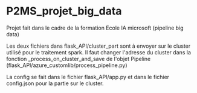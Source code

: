 # P2MS_projet_big_data
Projet fait dans le cadre de la formation Ecole IA microsoft (pipeline big data)

Les deux fichiers dans flask_API/cluster_part sont à envoyer sur le cluster utilisé pour le traitement spark.
Il faut changer l'adresse du cluster dans la fonction _process_on_cluster_and_save de l'objet Pipeline (flask_API/azure_customlib/process_pipeline.py)

La config se fait dans le fichier flask_API/app.py et dans le fichier config.json pour la partie sur le cluster.
